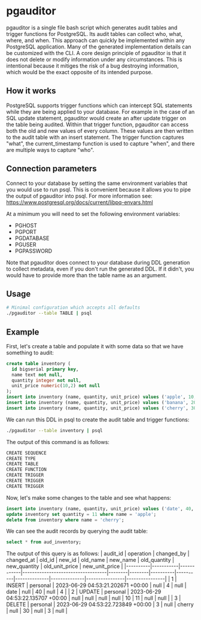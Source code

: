 # pgauditor
pgauditor is a single file bash script which generates audit tables and trigger functions for PostgreSQL. Its audit tables can collect who, what, where, and when. This approach can quickly be implemented within any PostgreSQL application. Many of the generated implementation details can be customized with the CLI. A core design principle of pgauditor is that it does not delete or modify information under any circumstances. This is intentional because it mitiges the risk of a bug destroying information, which would be the exact opposite of its intended purpose.

## How it works
PostgreSQL supports trigger functions which can intercept SQL statements while they are being applied to your database. For example in the case of an SQL update statement, pgauditor would create an after update trigger on the table being audited. Within that trigger function, pgauditor can access both the old and new values of every column. These values are then written to the audit table with an insert statement. The trigger function captures "what", the current_timestamp function is used to capture "when", and there are multiple ways to capture "who". 

## Connection parameters
Connect to your database by setting the same environment variables that you would use to run psql. This is convenient because it allows you to pipe the output of pgauditor into psql. For more information see:
https://www.postgresql.org/docs/current/libpq-envars.html

At a minimum you will need to set the following environment variables:
* PGHOST
* PGPORT
* PGDATABASE
* PGUSER
* PGPASSWORD

Note that pgauditor does connect to your database during DDL generation to collect metadata, even if you don't run the generated DDL. If it didn't, you would have to provide more than the table name as an argument.

## Usage
```bash
# Minimal configuration which accepts all defaults
./pgauditor --table TABLE | psql
```

## Example
First, let's create a table and populate it with some data so that we have something to audit:
```sql
create table inventory (
  id bigserial primary key,
  name text not null,
  quantity integer not null,
  unit_price numeric(10,2) not null
);
insert into inventory (name, quantity, unit_price) values ('apple', 10, 1.00);
insert into inventory (name, quantity, unit_price) values ('banana', 20, 2.00);
insert into inventory (name, quantity, unit_price) values ('cherry', 30, 3.00);
```

We can run this DDL in psql to create the audit table and trigger functions:
```bash
./pgauditor --table inventory | psql
```

The output of this command is as follows:
```bash
CREATE SEQUENCE
CREATE TYPE
CREATE TABLE
CREATE FUNCTION
CREATE TRIGGER
CREATE TRIGGER
CREATE TRIGGER
```

Now, let's make some changes to the table and see what happens:
```sql
insert into inventory (name, quantity, unit_price) values ('date', 40, 4.00);
update inventory set quantity = 11 where name = 'apple';
delete from inventory where name = 'cherry';
```

We can see the audit records by querying the audit table:
```sql
select * from aud_inventory;
```

The output of this query is as follows:
| audit_id | operation | changed_by | changed_at                        | old_id | new_id | old_name | new_name | old_quantity | new_quantity | old_unit_price | new_unit_price |
|----------|-----------|------------|-----------------------------------|--------|--------|----------|----------|--------------|--------------|----------------|----------------|
| 1        | INSERT    | personal   | 2023-06-29 04:53:21.202671 +00:00 | null   | 4      | null     | date     | null         | 40           | null           | 4              |
| 2        | UPDATE    | personal   | 2023-06-29 04:53:22.135707 +00:00 | null   | null   | null     | null     | 10           | 11           | null           | null           |
| 3        | DELETE    | personal   | 2023-06-29 04:53:22.723849 +00:00 | 3      | null   | cherry   | null     | 30           | null         | 3              | null           | 
